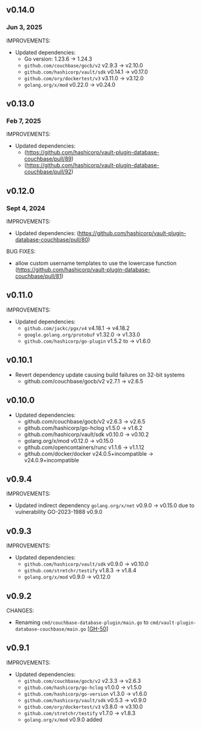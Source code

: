 ## v0.14.0
### Jun 3, 2025

IMPROVEMENTS:
* Updated dependencies:
  * Go version: 1.23.6 -> 1.24.3
  * `github.com/couchbase/gocb/v2` v2.9.3 -> v2.10.0
  * `github.com/hashicorp/vault/sdk` v0.14.1 -> v0.17.0
  * `github.com/ory/dockertest/v3` v3.11.0 -> v3.12.0
  * `golang.org/x/mod` v0.22.0 -> v0.24.0

## v0.13.0
### Feb 7, 2025

IMPROVEMENTS:
* Updated dependencies: 
  * (https://github.com/hashicorp/vault-plugin-database-couchbase/pull/89)
  * (https://github.com/hashicorp/vault-plugin-database-couchbase/pull/92)

## v0.12.0
### Sept 4, 2024

IMPROVEMENTS:
* Updated dependencies: (https://github.com/hashicorp/vault-plugin-database-couchbase/pull/80)

BUG FIXES:
* allow custom username templates to use the lowercase function (https://github.com/hashicorp/vault-plugin-database-couchbase/pull/81)

## v0.11.0
IMPROVEMENTS:
* Updated dependencies:
  * `github.com/jackc/pgx/v4` v4.18.1 -> v4.18.2
  * `google.golang.org/protobuf` v1.32.0 -> v1.33.0
  * `github.com/hashicorp/go-plugin` v1.5.2 to -> v1.6.0

## v0.10.1
* Revert dependency update causing build failures on 32-bit systems
  * github.com/couchbase/gocb/v2 v2.7.1 -> v2.6.5

## v0.10.0
* Updated dependencies:
  * github.com/couchbase/gocb/v2 v2.6.3 -> v2.6.5
  * github.com/hashicorp/go-hclog v1.5.0 -> v1.6.2
  * github.com/hashicorp/vault/sdk v0.10.0 -> v0.10.2
  * golang.org/x/mod v0.12.0 -> v0.15.0
  * github.com/opencontainers/runc v1.1.6 -> v1.1.12
  * github.com/docker/docker v24.0.5+incompatible -> v24.0.9+incompatible

## v0.9.4

IMPROVEMENTS:
* Updated indirect dependency `golang.org/x/net` v0.9.0 -> v0.15.0 due to vulnerability GO-2023-1988 v0.9.0

## v0.9.3

IMPROVEMENTS:

* Updated dependencies:
  * `github.com/hashicorp/vault/sdk` v0.9.0 -> v0.10.0
  * `github.com/stretchr/testify` v1.8.3 -> v1.8.4
  * `golang.org/x/mod` v0.9.0 -> v0.12.0

## v0.9.2

CHANGES:
* Renaming  `cmd/couchbase-database-plugin/main.go` to `cmd/vault-plugin-database-couchbase/main.go` [[GH-50](https://github.com/hashicorp/vault-plugin-database-couchbase/pull/50)]

## v0.9.1

IMPROVEMENTS:
* Updated dependencies:
   * `github.com/couchbase/gocb/v2` v2.3.3 -> v2.6.3
   * `github.com/hashicorp/go-hclog` v1.0.0 -> v1.5.0
   * `github.com/hashicorp/go-version` v1.3.0 -> v1.6.0
   * `github.com/hashicorp/vault/sdk` v0.5.3 -> v0.9.0
   * `github.com/ory/dockertest/v3` v3.8.0 -> v3.10.0
   * `github.com/stretchr/testify` v1.7.0 -> v1.8.3
   * `golang.org/x/mod` v0.9.0 added
